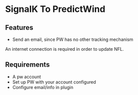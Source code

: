 # SignalK To **PredictWind**

## Features
* Send an email, since PW has no other tracking mechanism

An internet connection is required in order to update NFL.

## Requirements
* A pw account
* Set up PW with your account configured
* Configure email/info in plugin
